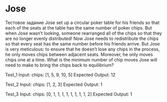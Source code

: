 # Jose
Тестовое задание
Jose set up a circular poker table for his friends so that each of the seats at the table has the same number of poker chips.
But when Jose wasn’t looking, someone rearranged all of the chips so that they are no longer evenly distributed!
Now Jose needs to redistribute the chips so that every seat has the same number before his friends arrive.
But Jose is very meticulous: to ensure that he doesn’t lose any chips in the process, he only moves chips between adjacent seats.
Moreover, he only moves chips one at a time. What is the minimum number of chip moves
Jose will need to make to bring the chips back to equilibrium?

Test_1
Input:
chips: [1, 5, 9, 10, 5]
Expected Output:
12
 
 
Test_2
Input:
chips: [1, 2, 3]
Expected Output:
1
 
 
Test_3
Input:
chips: [0, 1, 1, 1, 1, 1, 1, 1, 1, 2]
Expected Output:
1
